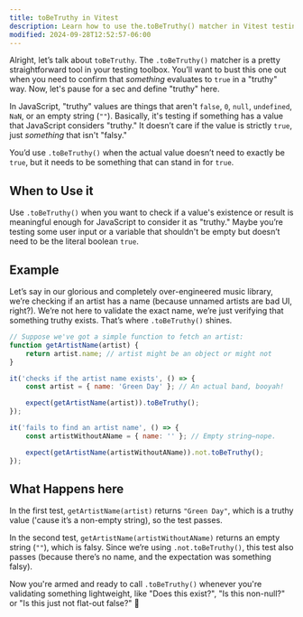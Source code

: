 ```yaml
---
title: toBeTruthy in Vitest
description: Learn how to use the.toBeTruthy() matcher in Vitest testing.
modified: 2024-09-28T12:52:57-06:00
---
```


Alright, let’s talk about `toBeTruthy`. The `.toBeTruthy()` matcher is a pretty straightforward tool in your testing toolbox. You’ll want to bust this one out when you need to confirm that _something_ evaluates to `true` in a "truthy" way. Now, let's pause for a sec and define "truthy" here.

In JavaScript, "truthy" values are things that aren't `false`, `0`, `null`, `undefined`, `NaN`, or an empty string (`""`). Basically, it's testing if something has a value that JavaScript considers "truthy." It doesn’t care if the value is strictly `true`, just _something_ that isn't "falsy."

You’d use `.toBeTruthy()` when the actual value doesn’t need to exactly be `true`, but it needs to be something that can stand in for `true`.

## When to Use it

Use `.toBeTruthy()` when you want to check if a value's existence or result is meaningful enough for JavaScript to consider it as "truthy." Maybe you’re testing some user input or a variable that shouldn't be empty but doesn’t need to be the literal boolean `true`.

## Example

Let’s say in our glorious and completely over-engineered music library, we’re checking if an artist has a name (because unnamed artists are bad UI, right?). We’re not here to validate the exact name, we’re just verifying that something truthy exists. That’s where `.toBeTruthy()` shines.

```javascript
// Suppose we've got a simple function to fetch an artist:
function getArtistName(artist) {
	return artist.name; // artist might be an object or might not
}

it('checks if the artist name exists', () => {
	const artist = { name: 'Green Day' }; // An actual band, booyah!

	expect(getArtistName(artist)).toBeTruthy();
});

it('fails to find an artist name', () => {
	const artistWithoutAName = { name: '' }; // Empty string—nope.

	expect(getArtistName(artistWithoutAName)).not.toBeTruthy();
});
```

## What Happens here

In the first test, `getArtistName(artist)` returns `"Green Day"`, which is a truthy value ('cause it’s a non-empty string), so the test passes.

In the second test, `getArtistName(artistWithoutAName)` returns an empty string (`""`), which is falsy. Since we’re using `.not.toBeTruthy()`, this test also passes (because there’s no name, and the expectation was something falsy).

Now you're armed and ready to call `.toBeTruthy()` whenever you're validating something lightweight, like "Does this exist?", "Is this non-null?" or "Is this just not flat-out false?" 🤘
